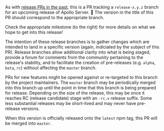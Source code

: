 As with [release PRs in the past](https://github.com/apollographql/apollo-server/labels/%F0%9F%8F%97%20release), this is a PR tracking a `release-x.y.z` branch for an upcoming release of Apollo Server. 🙌   The version in the title of this PR should correspond to the appropriate branch.

Check the appropriate milestone (to the right) for more details on what we hope to get into this release!

The intention of these release branches is to gather changes which are intended to land in a specific version (again, indiciated by the subject of this PR).  Release branches allow additional clarity into what is being staged, provide a forum for comments from the community pertaining to the release's stability, and to facilitate the creation of pre-releases (e.g. `alpha`, `beta`, `rc`) without affecting the `master` branch.

PRs for new features might be opened against or re-targeted to this branch by the project maintainers.  The `master` branch may be periodically merged into this branch up until the point in time that this branch is being prepared for release.  Depending on the size of the release, this may be once it reaches RC (release candidate) stage with an `-rc.x` release suffix.  Some less substantial releases may be short-lived and may never have pre-release versions.

When this version is officially released onto the `latest` npm tag, this PR will be merged into `master`.
